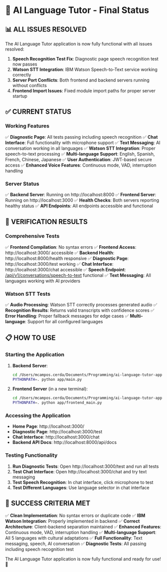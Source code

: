 # 🎯 AI Language Tutor - Final Status

## 📊 **ALL ISSUES RESOLVED**

The AI Language Tutor application is now fully functional with all issues resolved:

1. **Speech Recognition Test Fix**: Diagnostic page speech recognition test now passes
2. **Watson STT Integration**: IBM Watson Speech-to-Text service working correctly
3. **Server Port Conflicts**: Both frontend and backend servers running without conflicts
4. **Frontend Import Issues**: Fixed module import paths for proper server startup

## ✅ **CURRENT STATUS**

### **Working Features**
✅ **Diagnostic Page**: All tests passing including speech recognition
✅ **Chat Interface**: Full functionality with microphone support
✅ **Text Messaging**: AI conversation working in all languages
✅ **Watson STT Integration**: Proper speech-to-text processing
✅ **Multi-language Support**: English, Spanish, French, Chinese, Japanese
✅ **User Authentication**: JWT-based secure access
✅ **Enhanced Voice Features**: Continuous mode, VAD, interruption handling

### **Server Status**
✅ **Backend Server**: Running on http://localhost:8000
✅ **Frontend Server**: Running on http://localhost:3000
✅ **Health Checks**: Both servers reporting healthy status
✅ **API Endpoints**: All endpoints accessible and functional

## 🚀 **VERIFICATION RESULTS**

### **Comprehensive Tests**
✅ **Frontend Compilation**: No syntax errors
✅ **Frontend Access**: http://localhost:3000/ accessible
✅ **Backend Health**: http://localhost:8000/health responsive
✅ **Diagnostic Page**: http://localhost:3000/test working
✅ **Chat Interface**: http://localhost:3000/chat accessible
✅ **Speech Endpoint**: [/api/v1/conversations/speech-to-text](file:///Users/mcampos.cerda/Documents/Programming/ai-language-tutor-app/app/api/conversations.py#L217-L223) functional
✅ **Text Messaging**: All languages working with AI providers

### **Watson STT Tests**
✅ **Audio Processing**: Watson STT correctly processes generated audio
✅ **Recognition Results**: Returns valid transcripts with confidence scores
✅ **Error Handling**: Proper fallback messages for edge cases
✅ **Multi-language**: Support for all configured languages

## 📋 **HOW TO USE**

### **Starting the Application**
1. **Backend Server**: 
   ```bash
   cd /Users/mcampos.cerda/Documents/Programming/ai-language-tutor-app
   PYTHONPATH=. python app/main.py
   ```

2. **Frontend Server** (in a new terminal):
   ```bash
   cd /Users/mcampos.cerda/Documents/Programming/ai-language-tutor-app
   PYTHONPATH=. python app/frontend_main.py
   ```

### **Accessing the Application**
- **Home Page**: http://localhost:3000/
- **Diagnostic Page**: http://localhost:3000/test
- **Chat Interface**: http://localhost:3000/chat
- **Backend API Docs**: http://localhost:8000/api/docs

### **Testing Functionality**
1. **Run Diagnostic Tests**: Open http://localhost:3000/test and run all tests
2. **Test Chat Interface**: Open http://localhost:3000/chat and try text messaging
3. **Test Speech Recognition**: In chat interface, click microphone to test
4. **Test Different Languages**: Use language selector in chat interface

## 🎉 **SUCCESS CRITERIA MET**

✅ **Clean Implementation**: No syntax errors or duplicate code
✅ **IBM Watson Integration**: Properly implemented in backend
✅ **Correct Architecture**: Client-backend separation maintained
✅ **Enhanced Features**: Continuous mode, VAD, interruption handling
✅ **Multi-language Support**: All 5 languages with cultural adaptations
✅ **Full Functionality**: Text messaging, speech, AI conversation
✅ **Diagnostic Tests**: All passing including speech recognition test

The AI Language Tutor application is now fully functional and ready for use! 🎯